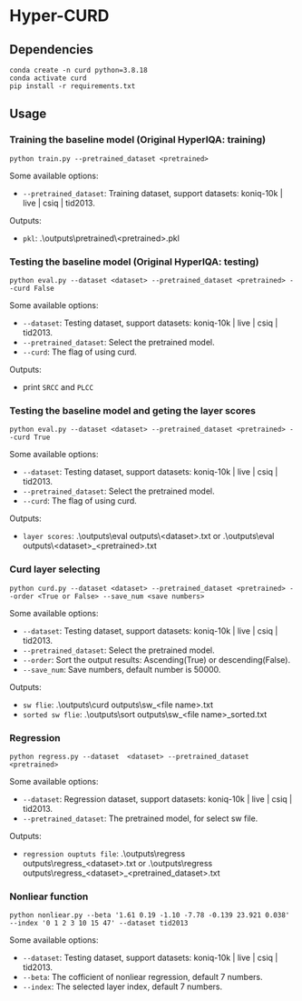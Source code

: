 # Hyper-CURD

## Dependencies

```
conda create -n curd python=3.8.18
conda activate curd
pip install -r requirements.txt
```

## Usage

### Training the baseline model (Original HyperIQA: training)

```
python train.py --pretrained_dataset <pretrained>
```

Some available options:
* `--pretrained_dataset`: Training dataset, support datasets: koniq-10k | live | csiq | tid2013.

Outputs:
* `pkl`: .\outputs\pretrained\\\<pretrained>.pkl

### Testing the baseline model (Original HyperIQA: testing)

```
python eval.py --dataset <dataset> --pretrained_dataset <pretrained> --curd False
```

Some available options:
* `--dataset`: Testing dataset, support datasets:  koniq-10k | live | csiq | tid2013.
* `--pretrained_dataset`: Select the pretrained model.
* `--curd`: The flag of using curd.

Outputs:
* print `SRCC` and `PLCC`

### Testing the baseline model and geting the layer scores

```
python eval.py --dataset <dataset> --pretrained_dataset <pretrained> --curd True
```

Some available options:
* `--dataset`: Testing dataset, support datasets:  koniq-10k | live | csiq | tid2013.
* `--pretrained_dataset`: Select the pretrained model.
* `--curd`: The flag of using curd.

Outputs:
* `layer scores`: .\outputs\eval outputs\\\<dataset>.txt or .\outputs\eval outputs\\\<dataset>_\<pretrained>.txt

### Curd layer selecting

```
python curd.py --dataset <dataset> --pretrained_dataset <pretrained> --order <True or False> --save_num <save numbers>
```

Some available options:
* `--dataset`: Testing dataset, support datasets:  koniq-10k | live | csiq | tid2013.
* `--pretrained_dataset`: Select the pretrained model.
* `--order`: Sort the output results: Ascending(True) or descending(False).
* `--save_num`: Save numbers, default number is 50000.

Outputs:
* `sw flie`: .\outputs\curd outputs\sw_\<file name>.txt
* `sorted sw flie`: .\outputs\sort outputs\sw_\<file name>_sorted.txt

### Regression

```
python regress.py --dataset  <dataset> --pretrained_dataset <pretrained>
```

Some available options:
* `--dataset`: Regression dataset, support datasets:  koniq-10k | live | csiq | tid2013.
* `--pretrained_dataset`: The pretrained model, for select sw file.

Outputs:
* `regression ouptuts file`: .\outputs\regress outputs\regress\_\<dataset>.txt or .\outputs\regress outputs\regress\_\<dataset>\_\<pretrained_dataset>.txt

### Nonliear function

```
python nonliear.py --beta '1.61 0.19 -1.10 -7.78 -0.139 23.921 0.038' --index '0 1 2 3 10 15 47' --dataset tid2013
```

Some available options:
* `--dataset`: Testing dataset, support datasets:  koniq-10k | live | csiq | tid2013.
* `--beta`: The cofficient of nonliear regression, default 7 numbers.
* `--index`: The selected layer index, default 7 numbers.
